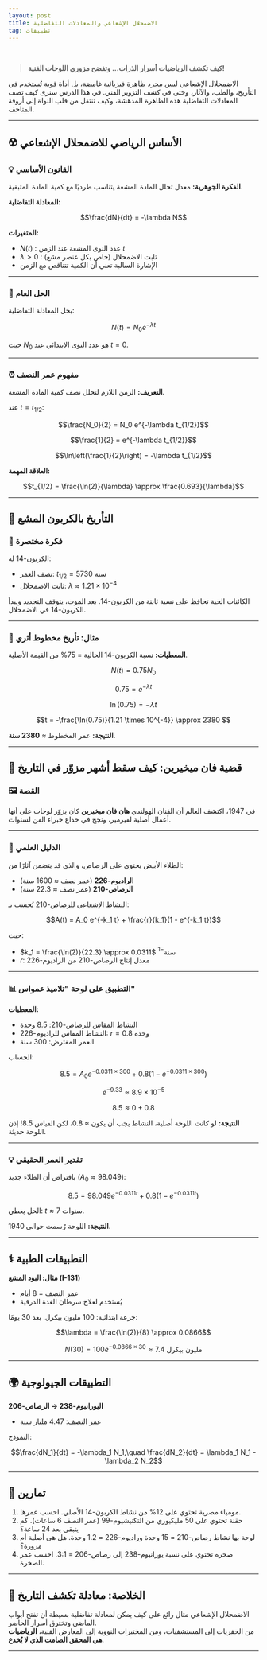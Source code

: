 ```yaml
---
layout: post
title: الاضمحلال الإشعاعي والمعادلات التفاضلية 
tag: تطبيقات
---
```


<br>

> **كيف تكشف الرياضيات أسرار الذرات... وتفضح مزوري اللوحات الفنية!**

الاضمحلال الإشعاعي ليس مجرد ظاهرة فيزيائية غامضة، بل أداة قوية تُستخدم في التأريخ، والطب، والآثار، وحتى في كشف التزوير الفني. في هذا الدرس سنرى كيف تصف المعادلات التفاضلية هذه الظاهرة المدهشة، وكيف تنتقل من قلب النواة إلى أروقة المتاحف.

---

## ☢️ الأساس الرياضي للاضمحلال الإشعاعي

### 💡 القانون الأساسي

**الفكرة الجوهرية:** معدل تحلل المادة المشعة يتناسب طرديًا مع كمية المادة المتبقية.

**المعادلة التفاضلية:**

$$\frac{dN}{dt} = -\lambda N$$

**المتغيرات:**
- $N(t)$ : عدد النوى المشعة عند الزمن $t$
- $\lambda > 0$ : ثابت الاضمحلال (خاص بكل عنصر مشع)
- الإشارة السالبة تعني أن الكمية تتناقص مع الزمن

---

### 🔧 الحل العام

بحل المعادلة التفاضلية:

$$N(t) = N_0 e^{-\lambda t}$$

حيث $N_0$ هو عدد النوى الابتدائي عند $t = 0$.

---

### ⏰ مفهوم عمر النصف

**التعريف:** الزمن اللازم لتحلل نصف كمية المادة المشعة.

عند $t = t_{1/2}$:

$$\frac{N_0}{2} = N_0 e^{-\lambda t_{1/2}}$$

$$\frac{1}{2} = e^{-\lambda t_{1/2}}$$

$$\ln\left(\frac{1}{2}\right) = -\lambda t_{1/2}$$

**العلاقة المهمة:**

$$t_{1/2} = \frac{\ln(2)}{\lambda} \approx \frac{0.693}{\lambda}$$

---

## 🏺 التأريخ بالكربون المشع

### 📅 فكرة مختصرة

الكربون-14 له:
- نصف العمر: $t_{1/2} = 5730$ سنة
- ثابت الاضمحلال: $\lambda \approx 1.21 \times 10^{-4}$ 

الكائنات الحية تحافظ على نسبة ثابتة من الكربون-14. بعد الموت، يتوقف التجديد ويبدأ الكربون-14 في الاضمحلال.

---

### 🧮 مثال: تأريخ مخطوط أثري

**المعطيات:** نسبة الكربون-14 الحالية = 75% من القيمة الأصلية.

$$N(t) = 0.75 N_0$$

$$0.75 = e^{-\lambda t}$$

$$\ln(0.75) = -\lambda t$$

$$t = -\frac{\ln(0.75)}{1.21 \times 10^{-4}} \approx 2380  $$

**النتيجة:** عمر المخطوط ≈ **2380 سنة**.

---

## 🎨 قضية فان ميخيرين: كيف سقط أشهر مزوّر في التاريخ

### 🖼️ القصة

في 1947، اكتشف العالم أن الفنان الهولندي **هان فان ميخيرين** كان يزوّر لوحات على أنها أعمال أصلية لفيرمير، ونجح في خداع خبراء الفن لسنوات.

---

### 🔬 الدليل العلمي

الطلاء الأبيض يحتوي على الرصاص، والذي قد يتضمن آثارًا من:
- **الراديوم-226** (عمر نصف ≈ 1600 سنة)
- **الرصاص-210** (عمر نصف ≈ 22.3 سنة)

النشاط الإشعاعي للرصاص-210 يُحسب بـ:

$$A(t) = A_0 e^{-k_1 t} + \frac{r}{k_1}(1 - e^{-k_1 t})$$

حيث:
- $k_1 = \frac{\ln(2)}{22.3} \approx 0.0311$ سنة$^{-1}$
- $r$: معدل إنتاج الرصاص-210 من الراديوم-226

---

### 📊 التطبيق على لوحة "تلاميذ عمواس"

**المعطيات:**
- النشاط المقاس للرصاص-210: $8.5$ وحدة
- النشاط المقاس للراديوم-226: $r = 0.8$ وحدة
- العمر المفترض: 300 سنة

الحساب:

$$8.5 = A_0 e^{-0.0311 \times 300} + 0.8(1 - e^{-0.0311 \times 300})$$

$$e^{-9.33} \approx 8.9\times 10^{-5}$$

$$8.5 \approx 0 + 0.8$$

**النتيجة:** لو كانت اللوحة أصلية، النشاط يجب أن يكون ≈ 0.8، لكن القياس 8.5! إذن اللوحة حديثة.

---

### 💡 تقدير العمر الحقيقي

بافتراض أن الطلاء جديد ($A_0 \approx 98.049$):

$$8.5 = 98.049 e^{-0.0311 t} + 0.8(1 - e^{-0.0311 t})$$

الحل يعطي: $t \approx 7\ \text{سنوات}$.

**النتيجة:** اللوحة رُسمت حوالي 1940.

---

## ⚕️ التطبيقات الطبية

**مثال: اليود المشع (I-131)**  
- عمر النصف = 8 أيام  
- يُستخدم لعلاج سرطان الغدة الدرقية  

جرعة ابتدائية: $100$ مليون بيكرل. بعد 30 يومًا:

$$\lambda = \frac{\ln(2)}{8} \approx 0.0866$$

$$N(30) = 100 e^{-0.0866 \times 30} \approx 7.4\ \text{مليون بيكرل}$$

---

## 🌍 التطبيقات الجيولوجية

**اليورانيوم-238 → الرصاص-206**  
- عمر النصف: 4.47 مليار سنة  

النموذج:

$$\frac{dN_1}{dt} = -\lambda_1 N_1,\quad \frac{dN_2}{dt} = \lambda_1 N_1 - \lambda_2 N_2$$

---

## 🎯 تمارين

1. مومياء مصرية تحتوي على 12% من نشاط الكربون-14 الأصلي. احسب عمرها.  
2. حقنة تحتوي على 50 مليكيوري من التكنيشيوم-99 (عمر النصف 6 ساعات). كم يتبقى بعد 24 ساعة؟  
3. لوحة بها نشاط رصاص-210 = 15 وحدة وراديوم-226 = 1.2 وحدة. هل هي أصلية أم مزورة؟  
4. صخرة تحتوي على نسبة يورانيوم-238 إلى رصاص-206 = 3:1. احسب عمر الصخرة.

---

## 🔬 الخلاصة: معادلة تكشف التاريخ

الاضمحلال الإشعاعي مثال رائع على كيف يمكن لمعادلة تفاضلية بسيطة أن تفتح أبواب الماضي وتخترق أسرار الحاضر.  
من الحفريات إلى المستشفيات، ومن المختبرات النووية إلى المعارض الفنية، **الرياضيات هي المحقق الصامت الذي لا يُخدع**.

---

